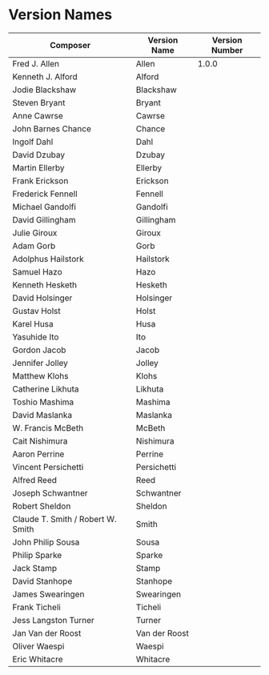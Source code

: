 # Version Names

| Composer                          | Version Name  | Version Number |
|-----------------------------------|---------------|----------------|
| Fred J. Allen                     | Allen         | 1.0.0          |
| Kenneth J. Alford                 | Alford        |                |
| Jodie Blackshaw                   | Blackshaw     |                |
| Steven Bryant                     | Bryant        |                |
| Anne Cawrse                       | Cawrse        |                |
| John Barnes Chance                | Chance        |                |
| Ingolf Dahl                       | Dahl          |                |
| David Dzubay                      | Dzubay        |                |
| Martin Ellerby                    | Ellerby       |                |
| Frank Erickson                    | Erickson      |                |
| Frederick Fennell                 | Fennell       |                |
| Michael Gandolfi                  | Gandolfi      |                |
| David Gillingham                  | Gillingham    |                |
| Julie Giroux                      | Giroux        |                |
| Adam Gorb                         | Gorb          |                |
| Adolphus Hailstork                | Hailstork     |                |
| Samuel Hazo                       | Hazo          |                |
| Kenneth Hesketh                   | Hesketh       |                |
| David Holsinger                   | Holsinger     |                |
| Gustav Holst                      | Holst         |                |
| Karel Husa                        | Husa          |                |
| Yasuhide Ito                      | Ito           |                |
| Gordon Jacob                      | Jacob         |                |
| Jennifer Jolley                   | Jolley        |                |
| Matthew Klohs                     | Klohs         |                |
| Catherine Likhuta                 | Likhuta       |                |
| Toshio Mashima                    | Mashima       |                |
| David Maslanka                    | Maslanka      |                |
| W. Francis McBeth                 | McBeth        |                |
| Cait Nishimura                    | Nishimura     |                |
| Aaron Perrine                     | Perrine       |                |
| Vincent Persichetti               | Persichetti   |                |
| Alfred Reed                       | Reed          |                |
| Joseph Schwantner                 | Schwantner    |                |
| Robert Sheldon                    | Sheldon       |                |
| Claude T. Smith / Robert W. Smith | Smith         |                |
| John Philip Sousa                 | Sousa         |                |
| Philip Sparke                     | Sparke        |                |
| Jack Stamp                        | Stamp         |                |
| David Stanhope                    | Stanhope      |                |
| James Swearingen                  | Swearingen    |                |
| Frank Ticheli                     | Ticheli       |                |
| Jess Langston Turner              | Turner        |                |
| Jan Van der Roost                 | Van der Roost |                |
| Oliver Waespi                     | Waespi        |                |
| Eric Whitacre                     | Whitacre      |                |

